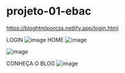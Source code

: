 # projeto-01-ebac
https://bloghtmlporcss.netlify.app/login.html


LOGIN
![image](https://user-images.githubusercontent.com/105895911/202333497-99abdae0-6909-437e-9498-ca4313f10dc2.png)
HOME
![image](https://user-images.githubusercontent.com/105895911/202333905-ee4bec15-1487-4037-afb6-ae9c2bf8e747.png)

![image](https://user-images.githubusercontent.com/105895911/202333599-7cbbb593-313f-4e04-ab46-2c65df369d8d.png)

CONHEÇA O BLOG
![image](https://user-images.githubusercontent.com/105895911/202333785-83d38e06-1b90-4b47-8fc2-b50489ec7a97.png)


